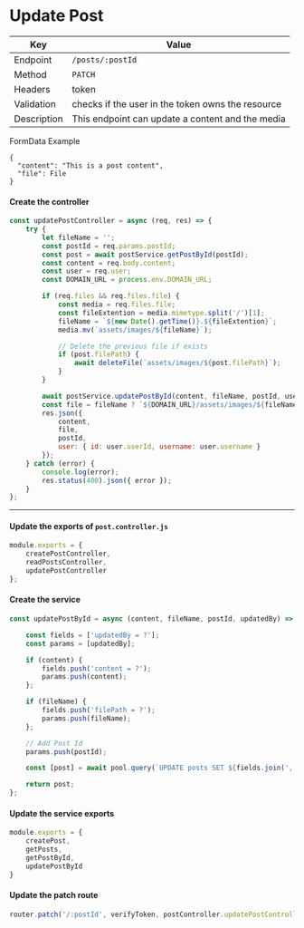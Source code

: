 # Update Post

| Key |  Value |
| --- | --- |
| Endpoint | `/posts/:postId` |
| Method | `PATCH` |
| Headers | token |
| Validation | checks if the user in the token owns the resource | 
| Description | This endpoint can update a content and the media |

FormData Example
```
{
  "content": "This is a post content",
  "file": File
}
```

#### Create the controller

```javascript
const updatePostController = async (req, res) => {
    try {
        let fileName = '';
        const postId = req.params.postId;
        const post = await postService.getPostById(postId);
        const content = req.body.content;
        const user = req.user;
        const DOMAIN_URL = process.env.DOMAIN_URL;

        if (req.files && req.files.file) {
            const media = req.files.file;
            const fileExtention = media.mimetype.split('/')[1];
            fileName = `${new Date().getTime()}.${fileExtention}`;
            media.mv(`assets/images/${fileName}`);

            // Delete the previous file if exists
            if (post.filePath) {
                await deleteFile(`assets/images/${post.filePath}`);
            }
        }

        await postService.updatePostById(content, fileName, postId, user.userId);
        const file = fileName ? `${DOMAIN_URL}/assets/images/${fileName}` : '';
        res.json({
            content,
            file,
            postId,
            user: { id: user.userId, username: user.username }
        });
    } catch (error) {
        console.log(error);
        res.status(400).json({ error });
    }
};
```

<hr>

#### Update the exports of `post.controller.js`
```javascript
module.exports = {
    createPostController,
    readPostsController,
    updatePostController
};
```


#### Create the service
```javascript
const updatePostById = async (content, fileName, postId, updatedBy) => {

    const fields = ['updatedBy = ?'];
    const params = [updatedBy];

    if (content) { 
        fields.push('content = ?');
        params.push(content);
    };

    if (fileName) { 
        fields.push('filePath = ?');
        params.push(fileName);
    };

    // Add Post Id
    params.push(postId);

    const [post] = await pool.query(`UPDATE posts SET ${fields.join(',')} WHERE postId = ?`, params);

    return post;
};
```

#### Update the service exports
```javascript
module.exports = {
    createPost,
    getPosts,
    getPostById,
    updatePostById
}
```

#### Update the patch route
```javascript
router.patch('/:postId', verifyToken, postController.updatePostController);
```
